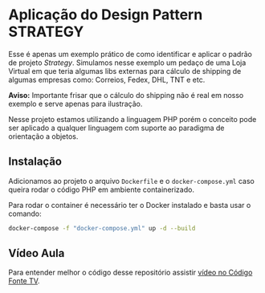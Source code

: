 # Aplicação do Design Pattern STRATEGY

Esse é apenas um exemplo prático de como identificar e aplicar o padrão de projeto *Strategy*.
Simulamos nesse exemplo um pedaço de uma Loja Virtual em que teria algumas libs externas para cálculo de shipping de algumas empresas como: Correios, Fedex, DHL, TNT e etc.

**Aviso:** Importante frisar que o cálculo do shipping não é real em nosso exemplo e serve apenas para ilustração.

Nesse projeto estamos utilizando a linguagem PHP porém o conceito pode ser aplicado a qualquer linguagem com suporte ao paradigma de orientação a objetos.

## Instalação

Adicionamos ao projeto o arquivo `Dockerfile` e o `docker-compose.yml` caso queira rodar o código PHP em ambiente containerizado.

Para rodar o container é necessário ter o Docker instalado e basta usar o comando:

```bash
docker-compose -f "docker-compose.yml" up -d --build
```

## Vídeo Aula

Para entender melhor o código desse repositório assistir [vídeo no Código Fonte TV](https://youtu.be/WPdrnuSHAQs).